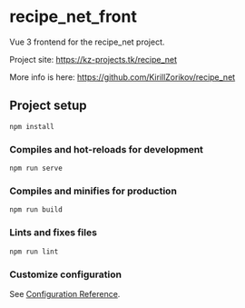 # recipe_net_front

Vue 3 frontend for the recipe_net project.

Project site: https://kz-projects.tk/recipe_net

More info is here: https://github.com/KirillZorikov/recipe_net

## Project setup
```
npm install
```

### Compiles and hot-reloads for development
```
npm run serve
```

### Compiles and minifies for production
```
npm run build
```

### Lints and fixes files
```
npm run lint
```

### Customize configuration
See [Configuration Reference](https://cli.vuejs.org/config/).
